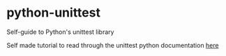# python-unittest

Self-guide to Python's unittest library

Self made tutorial to read through the unittest python documentation [here](https://docs.python.org/3/library/unittest.html)

